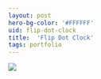 ```yaml
---
layout: post
hero-bg-color: '#FFFFFF'
uid: flip-dot-clock
title:  'Flip Dot Clock'
tags: portfolio
---
```


<a href="{{ site.url }}/images/thumbs/flip-dot-clock.jpg">
<img src = "{{ site.url }}/images/thumbs/flip-dot-clock.jpg">
</a>